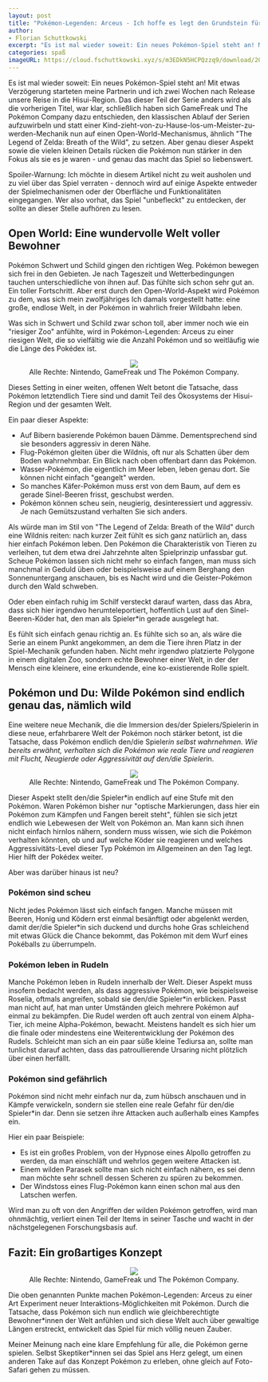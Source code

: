 ```yaml
---
layout: post
title: "Pokémon-Legenden: Arceus - Ich hoffe es legt den Grundstein für kommende Titel der Serie"
author:
- Florian Schuttkowski
excerpt: "Es ist mal wieder soweit: Ein neues Pokémon-Spiel steht an! Mit etwas Verzögerung starteten meine Partnerin und ich zwei Wochen nach Release unsere Reise in die Hisui-Region. Das dieser Teil der Serie anders wird als die vorherigen Titel, war klar, schließlich haben sich GameFreak und The Pokémon Company dazu entschieden, den klassischen Ablauf der Serien aufzuwirbeln und statt einer Kind-zieht-von-zu-Hause-los-um-Meister-zu-werden-Mechanik nun auf einen Open-World-Mechanismus, ähnlich The Legend of Zelda: Breath of the Wild, zu setzen. Aber genau dieser Aspekt sowie die vielen kleinen Details rücken die Pokémon nun stärker in den Fokus als sie es je waren - und genau das macht das Spiel so liebenswert."
categories: spaß
imageURL: https://cloud.fschuttkowski.xyz/s/m3EDkN5HCPQzzq9/download/2022021317390300-7CBCCE282CD36658AB28471FB4791102.jpg
---
```


Es ist mal wieder soweit: Ein neues Pokémon-Spiel steht an! Mit etwas Verzögerung starteten meine Partnerin und ich zwei Wochen nach Release unsere Reise in die Hisui-Region. Das dieser Teil der Serie anders wird als die vorherigen Titel, war klar, schließlich haben sich GameFreak und The Pokémon Company dazu entschieden, den klassischen Ablauf der Serien aufzuwirbeln und statt einer Kind-zieht-von-zu-Hause-los-um-Meister-zu-werden-Mechanik nun auf einen Open-World-Mechanismus, ähnlich "The Legend of Zelda: Breath of the Wild", zu setzen. Aber genau dieser Aspekt sowie die vielen kleinen Details rücken die Pokémon nun stärker in den Fokus als sie es je waren - und genau das macht das Spiel so liebenswert.

<div class="side-note">
Spoiler-Warnung: Ich möchte in diesem Artikel nicht zu weit ausholen und zu viel über das Spiel verraten - dennoch wird auf einige Aspekte entweder der Spielmechanismen oder der Oberfläche und Funktionalitäten eingegangen. Wer also vorhat, das Spiel "unbefleckt" zu entdecken, der sollte an dieser Stelle aufhören zu lesen.
</div>

## Open World: Eine wundervolle Welt voller Bewohner

Pokémon Schwert und Schild gingen den richtigen Weg. Pokémon bewegen sich frei in den Gebieten. Je nach Tageszeit und Wetterbedingungen tauchen unterschiedliche von ihnen auf. Das fühlte sich schon sehr gut an. Ein toller Fortschritt. Aber erst durch den Open-World-Aspekt wird Pokémon zu dem, was sich mein zwolfjähriges Ich damals vorgestellt hatte: eine große, endlose Welt, in der Pokémon in wahrlich freier Wildbahn leben.

Was sich in Schwert und Schild zwar schon toll, aber immer noch wie ein "riesiger Zoo" anfühlte, wird in Pokémon-Legenden: Arceus zu einer riesigen Welt, die so vielfältig wie die Anzahl Pokémon und so weitläufig wie die Länge des Pokédex ist. 

<div align="center">
    <figure>
        <img src="https://cloud.fschuttkowski.xyz/s/TTtPzJxs43Hn7ti/download/2022021321554300-7CBCCE282CD36658AB28471FB4791102.jpg">
        <figcaption>Alle Rechte: Nintendo, GameFreak und The Pokémon Company.</figcaption>
    </figure>
</div>

Dieses Setting in einer weiten, offenen Welt betont die Tatsache, dass Pokémon letztendlich Tiere sind und damit Teil des Ökosystems der Hisui-Region und der gesamten Welt.

Ein paar dieser Aspekte:

- Auf Bibern basierende Pokémon bauen Dämme. Dementsprechend sind sie besonders aggressiv in deren Nähe.
- Flug-Pokémon gleiten über die Wildnis, oft nur als Schatten über dem Boden wahrnehmbar. Ein Blick nach oben offenbart dann das Pokémon.
- Wasser-Pokémon, die eigentlich im Meer leben, leben genau dort. Sie können nicht einfach "geangelt" werden. 
- So manches Käfer-Pokémon muss erst von dem Baum, auf dem es gerade Sinel-Beeren frisst, geschubst werden.
- Pokémon können scheu sein, neugierig, desinteressiert und aggressiv. Je nach Gemütszustand verhalten Sie sich anders.

Als würde man im Stil von "The Legend of Zelda: Breath of the Wild" durch eine Wildnis reiten: nach kurzer Zeit fühlt es sich ganz natürlich an, dass hier einfach Pokémon leben. Den Pokémon die Charakteristik von Tieren zu verleihen, tut dem etwa drei Jahrzehnte alten Spielprinzip unfassbar gut. Scheue Pokémon lassen sich nicht mehr so einfach fangen, man muss sich manchmal in Geduld üben oder beispielsweise auf einem Berghang den Sonnenuntergang anschauen, bis es Nacht wird und die Geister-Pokémon durch den Wald schweben.

Oder eben einfach ruhig im Schilf versteckt darauf warten, dass das Abra, dass sich hier irgendwo herumteleportiert, hoffentlich Lust auf den Sinel-Beeren-Köder hat, den man als Spieler*in gerade ausgelegt hat.

Es fühlt sich einfach genau richtig an. Es fühlte sich so an, als wäre die Serie an einem Punkt angekommen, an dem die Tiere ihren Platz in der Spiel-Mechanik gefunden haben. Nicht mehr irgendwo platzierte Polygone in einem digitalen Zoo, sondern echte Bewohner einer Welt, in der der Mensch eine kleinere, eine erkundende, eine ko-existierende Rolle spielt. 

## Pokémon und Du: Wilde Pokémon sind endlich genau das, nämlich wild

Eine weitere neue Mechanik, die die Immersion des/der Spielers/Spielerin in diese neue, erfahrbarere Welt der Pokémon noch stärker betont, ist die Tatsache, dass Pokémon endlich den/die Spieler*in selbst wahrnehmen. Wie bereits erwähnt, verhalten sich die Pokémon wie reale Tiere und reagieren mit Flucht, Neugierde oder Aggressivität auf den/die Spieler*in.

<div align="center">
    <figure>
        <img src="https://cloud.fschuttkowski.xyz/s/rTM3P8G2Btzprwm/download/2022021216293400-7CBCCE282CD36658AB28471FB4791102.jpg">
        <figcaption>Alle Rechte: Nintendo, GameFreak und The Pokémon Company.</figcaption>
    </figure>
</div>

Dieser Aspekt stellt den/die Spieler*in endlich auf eine Stufe mit den Pokémon. Waren Pokémon bisher nur "optische Markierungen, dass hier ein Pokémon zum Kämpfen und Fangen bereit steht", fühlen sie sich jetzt endlich wie Lebewesen der Welt von Pokémon an. Man kann sich ihnen nicht einfach hirnlos nähern, sondern muss wissen, wie sich die Pokémon verhalten könnten, ob und auf welche Köder sie reagieren und welches Aggressivitäts-Level dieser Typ Pokémon im Allgemeinen an den Tag legt. Hier hilft der Pokédex weiter.

Aber was darüber hinaus ist neu?

### Pokémon sind scheu

Nicht jedes Pokémon lässt sich einfach fangen. Manche müssen mit Beeren, Honig und Ködern erst einmal besänftigt oder abgelenkt werden, damit der/die Spieler*in sich duckend und durchs hohe Gras schleichend mit etwas Glück die Chance bekommt, das Pokémon mit dem Wurf eines Pokéballs zu überrumpeln.

### Pokémon leben in Rudeln

Manche Pokémon leben in Rudeln innerhalb der Welt. Dieser Aspekt muss insofern bedacht werden, als dass aggressive Pokémon, wie beispielsweise Roselia, oftmals angreifen, sobald sie den/die Spieler*in erblicken. Passt man nicht auf, hat man unter Umständen gleich mehrere Pokémon auf einmal zu bekämpfen. Die Rudel werden oft auch zentral von einem Alpha-Tier, ich meine Alpha-Pokémon, bewacht. Meistens handelt es sich hier um die finale oder mindestens eine Weiterentwicklung der Pokémon des Rudels. Schleicht man sich an ein paar süße kleine Tediursa an, sollte man tunlichst darauf achten, dass das patroullierende Ursaring nicht plötzlich über einen herfällt.

### Pokémon sind gefährlich

Pokémon sind nicht mehr einfach nur da, zum hübsch anschauen und in Kämpfe verwickeln, sondern sie stellen eine reale Gefahr für den/die Spieler*in dar. Denn sie setzen ihre Attacken auch außerhalb eines Kampfes ein. 

Hier ein paar Beispiele: 

- Es ist ein großes Problem, von der Hypnose eines Alpollo getroffen zu werden, da man einschläft und wehrlos gegen weitere Attacken ist.
- Einem wilden Parasek sollte man sich nicht einfach nähern, es sei denn man möchte sehr schnell dessen Scheren zu spüren zu bekommen. 
- Der Windstoss eines Flug-Pokémon kann einen schon mal aus den Latschen werfen.

Wird man zu oft von den Angriffen der wilden Pokémon getroffen, wird man ohnmächtig, verliert einen Teil der Items in seiner Tasche und wacht in der nächstgelegenen Forschungsbasis auf.

## Fazit: Ein großartiges Konzept

<div align="center">
    <figure>
        <img src="https://cloud.fschuttkowski.xyz/s/m3EDkN5HCPQzzq9/download/2022021317390300-7CBCCE282CD36658AB28471FB4791102.jpg">
        <figcaption>Alle Rechte: Nintendo, GameFreak und The Pokémon Company.</figcaption>
    </figure>
</div>

Die oben genannten Punkte machen Pokémon-Legenden: Arceus zu einer Art Experiment neuer Interaktions-Möglichkeiten mit Pokémon. Durch die Tatsache, dass Pokémon sich nun endlich wie gleichberechtigte Bewohner*innen der Welt anfühlen und sich diese Welt auch über gewaltige Längen erstreckt, entwickelt das Spiel für mich völlig neuen Zauber.

Meiner Meinung nach eine klare Empfehlung für alle, die Pokémon gerne spielen. Selbst Skeptiker*innen sei das Spiel ans Herz gelegt, um einen anderen Take auf das Konzept Pokémon zu erleben, ohne gleich auf Foto-Safari gehen zu müssen.